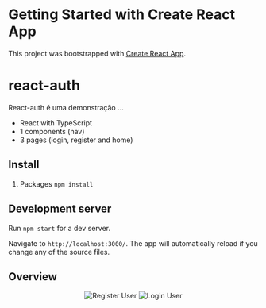 # Getting Started with Create React App

This project was bootstrapped with [Create React App](https://github.com/facebook/create-react-app).

# react-auth

React-auth é uma demonstração ...
- React with TypeScript
- 1 components (nav)
- 3 pages (login, register and home)

## Install

1. Packages `npm install`

## Development server

Run `npm start` for a dev server. 

Navigate to `http://localhost:3000/`. The app will automatically reload if you change any of the source files.

## Overview

<p align="center">
  <img src="https://imgur.com/ElEhGl1.png?raw=true" alt="Register User"/>
  <img src="https://imgur.com/X8Grwfl.png?raw=true" alt="Login User"/>
</p>
